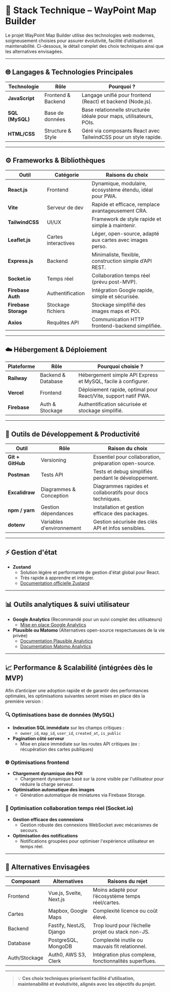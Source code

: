 # 🚀 Stack Technique – WayPoint Map Builder

Le projet WayPoint Map Builder utilise des technologies web modernes, soigneusement choisies pour assurer évolutivité, facilité d’utilisation et maintenabilité. Ci-dessous, le détail complet des choix techniques ainsi que les alternatives envisagées.

---

## 🌐 Langages & Technologies Principales

| Technologie       | Rôle                  | Pourquoi ?                                                            |
|-------------------|-----------------------|-----------------------------------------------------------------------|
| **JavaScript**    | Frontend & Backend    | Langage unifié pour frontend (React) et backend (Node.js).            |
| **SQL (MySQL)**   | Base de données       | Base relationnelle structurée idéale pour maps, utilisateurs, POIs.   |
| **HTML/CSS**      | Structure & Style     | Géré via composants React avec TailwindCSS pour un style rapide.      |

---

## ⚙️ Frameworks & Bibliothèques

| Outil               | Catégorie           | Raisons du choix                                           |
|---------------------|---------------------|------------------------------------------------------------|
| **React.js**        | Frontend            | Dynamique, modulaire, écosystème étendu, idéal pour PWA.   |
| **Vite**            | Serveur de dev      | Rapide et efficace, remplace avantageusement CRA.          |
| **TailwindCSS**     | UI/UX               | Framework de style rapide et simple à maintenir.           |
| **Leaflet.js**      | Cartes interactives | Léger, open-source, adapté aux cartes avec images perso.   |
| **Express.js**      | Backend             | Minimaliste, flexible, construction simple d’API REST.     |
| **Socket.io**       | Temps réel          | Collaboration temps réel (prévu post-MVP).                 |
| **Firebase Auth**   | Authentification    | Intégration Google rapide, simple et sécurisée.            |
| **Firebase Storage**| Stockage fichiers   | Stockage simplifié des images maps et POI.                 |
| **Axios**           | Requêtes API        | Communication HTTP frontend-backend simplifiée.            |

---

## ☁️ Hébergement & Déploiement

| Plateforme  | Rôle                 | Pourquoi choisie ?                                                      |
|-------------|----------------------|-------------------------------------------------------------------------|
| **Railway** | Backend & Database   | Hébergement simple API Express et MySQL, facile à configurer.           |
| **Vercel**  | Frontend             | Déploiement rapide, optimal pour React/Vite, support natif PWA.         |
| **Firebase**| Auth & Stockage      | Authentification sécurisée et stockage simplifié.                       |

---

## 🧪 Outils de Développement & Productivité

| Outil                | Rôle                    | Raison du choix                                       |
|----------------------|-------------------------|-------------------------------------------------------|
| **Git + GitHub**     | Versioning              | Essentiel pour collaboration, préparation open-source.|
| **Postman**          | Tests API               | Tests et debug simplifiés pendant le développement.    |
| **Excalidraw**       | Diagrammes & Conception | Diagrammes rapides et collaboratifs pour docs techniques.|
| **npm / yarn**       | Gestion dépendances     | Installation et gestion efficace des packages.         |
| **dotenv**           | Variables d'environnement| Gestion sécurisée des clés API et infos sensibles.     |

---

## ⚡ Gestion d'état
- **Zustand**
  - Solution légère et performante de gestion d'état global pour React.
  - Très rapide à apprendre et intégrer.
  - [Documentation officielle Zustand](https://github.com/pmndrs/zustand)

---

## 📊 Outils analytiques & suivi utilisateur
- **Google Analytics** (Recommandé pour un suivi complet des utilisateurs)
  - [Mise en place Google Analytics](https://developers.google.com/analytics/devguides/collection/gtagjs)
- **Plausible ou Matomo** (Alternatives open-source respectueuses de la vie privée)
  - [Documentation Plausible Analytics](https://plausible.io/docs)
  - [Documentation Matomo Analytics](https://matomo.org/docs/javascript-tracking/)

---

## 📈 Performance & Scalabilité (intégrées dès le MVP)

Afin d’anticiper une adoption rapide et de garantir des performances optimales, les optimisations suivantes seront mises en place dès la première version :

### 🔍 Optimisations base de données (MySQL)
- **Indexation SQL immédiate** sur les champs critiques :
  - `owner_id`, `map_id`, `user_id`, `created_at`, `is_public`
- **Pagination côté serveur**
  - Mise en place immédiate sur les routes API critiques (ex : récupération des cartes publiques)

### 🌐 Optimisations frontend
- **Chargement dynamique des POI**
  - Chargement dynamique basé sur la zone visible par l'utilisateur pour réduire la charge serveur.
- **Optimisation automatique des images**
  - Génération automatique de miniatures via Firebase Storage.

### 🔄 Optimisation collaboration temps réel (Socket.io)
- **Gestion efficace des connexions**
  - Gestion robuste des connexions WebSocket avec mécanismes de secours.
- **Optimisation des notifications**
  - Notifications groupées pour optimiser l'expérience utilisateur en temps réel.

---

## 🔄 Alternatives Envisagées

| Composant   | Alternatives             | Raisons du rejet                                   |
|-------------|--------------------------|----------------------------------------------------|
| Frontend    | Vue.js, Svelte, Next.js  | Moins adapté pour l’écosystème temps réel/cartes.  |
| Cartes      | Mapbox, Google Maps      | Complexité licence ou coût élevé.                  |
| Backend     | Fastify, NestJS, Django  | Trop lourd pour l’échelle projet ou stack non-JS.  |
| Database    | PostgreSQL, MongoDB      | Complexité inutile ou mauvais fit relationnel.     |
| Auth/Stockage| Auth0, AWS S3, Clerk    | Intégration plus complexe, fonctionnalités superflues.|

---

> 💡 **Ces choix techniques priorisent facilité d'utilisation, maintenabilité et évolutivité, alignés avec les objectifs du projet.**

